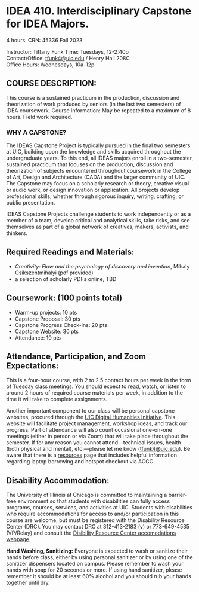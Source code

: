 # IDEA 410. Interdisciplinary Capstone for IDEA Majors. 
4 hours. CRN: 45336 Fall 2023

Instructor: Tiffany Funk Time: Tuesdays, 12-2:40p  
Contact/Office: tfunk4@uic.edu / Henry Hall 208C   
Office Hours: Wednesdays, 10a-12p 

## COURSE DESCRIPTION: 
This course is a sustained practicum in the production, discussion and theorization of work produced by seniors (in the last two semesters) of IDEA coursework.
Course Information: May be repeated to a maximum of 8 hours. Field work required. 

### WHY A CAPSTONE? 
The IDEAS Capstone Project is typically pursued in the final two semesters at UIC, building upon the knowledge and skills acquired throughout the 
undergraduate years. To this end, all IDEAS majors enroll in a two-semester, sustained practicum that focuses on the production, discussion and 
theorization of subjects encountered throughout coursework in the College of Art, Design and Architecture (CADA) and the larger community of UIC. 
The Capstone may focus on a scholarly research or theory, creative visual or audio work, or design innovation or application. All projects develop 
professional skills, whether through rigorous inquiry, writing, crafting, or public presentation.  

IDEAS Capstone Projects challenge students to work independently or as a member of a team, develop critical and analytical skills, take risks, 
and see themselves as part of a global network of creatives, makers, activists, and thinkers. 

## Required Readings and Materials: 
- *Creativity: Flow and the psychology of discovery and invention*, Mihaly Csikszentmihalyi (pdf provided) 
- a selection of scholarly PDFs online, TBD

## Coursework: (100 points total)
- Warm-up projects: 10 pts
- Capstone Proposal: 30 pts
- Capstone Progress Check-ins: 20 pts
- Capstone Website: 30 pts
- Attendance: 10 pts

## Attendance, Participation, and Zoom Expectations: 
This is a four-hour course, with 2 to 2.5 contact hours per week in the form of Tuesday class meetings. You should expect to read, watch, or listen 
to around 2 hours of required course materials per week, in addition to the time it will take to complete assignments.

Another important component to our class will be personal capstone websites, 
procured through the [UIC Digital Humanities Initiative](https://dhi.uic.edu/). This website will facilitate project management, workshop ideas, and 
track our progress. Part of attendance will also count occasional one-on-one meetings (either in person or via Zoom) that will take place throughout 
the semester. If for any reason you cannot attend—technical issues, health (both physical and mental), etc.—please let me know (tfunk4@uic.edu). 
Be aware that there is a [resources](RESOURCES.md) page that includes helpful information regarding laptop borrowing and hotspot checkout via ACCC. 

## Disability Accommodation:

The University of Illinois at Chicago is committed to maintaining a barrier-free environment so that students with disabilities can fully access programs, 
courses, services, and activities at UIC. Students with disabilities who require accommodations for access to and/or participation in this course are welcome, 
but must be registered with the Disability Resource Center (DRC). You may contact DRC at 312-413-2183 (v) or 773-649-4535 (VP/Relay) and consult the [Disibility Resource Center
accomodations webpage](http://drc.uic.edu/guide-to-accommodations).

**Hand Washing, Sanitizing:** Everyone is expected to wash or sanitize their hands before class, either by using personal sanitizer or by using 
one of the sanitizer dispensers located on campus. Please remember to wash your hands with soap for 20 seconds or more. If using hand sanitizer, 
please remember it should be at least 60% alcohol and you should rub your hands together until dry.
